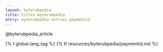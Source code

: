 ```yaml
---
layout: byterubpedia
title: titles.byterubpedia
entry: byterubpedia.entries.paymentid
---
```


@byterubpedia_article

{% t global.lang_tag %}
{% tf resources/byterubpedia/paymentid.md %}
